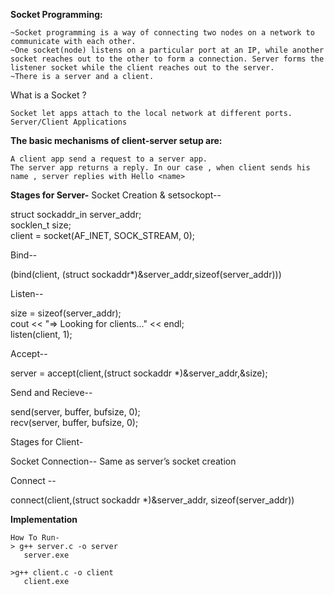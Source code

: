 **Socket Programming:**
```
~Socket programming is a way of connecting two nodes on a network to communicate with each other.  
~One socket(node) listens on a particular port at an IP, while another socket reaches out to the other to form a connection. Server forms the listener socket while the client reaches out to the server.  
~There is a server and a client.  
```
What is a Socket ?  
```
Socket let apps attach to the local network at different ports.  
Server/Client Applications  
```

**The basic mechanisms of client-server setup are:**  
```
A client app send a request to a server app.  
The server app returns a reply. In our case , when client sends his name , server replies with Hello <name>  
```
 
 
**Stages for Server-**
Socket Creation & setsockopt--  

struct sockaddr_in server_addr;  
    socklen_t size;  
 client = socket(AF_INET, SOCK_STREAM, 0);  

Bind--

(bind(client, (struct sockaddr*)&server_addr,sizeof(server_addr)))  

Listen--

size = sizeof(server_addr);  
    cout << "=> Looking for clients..." << endl;  
    listen(client, 1);  
    
Accept--  

server = accept(client,(struct sockaddr *)&server_addr,&size);  

Send and Recieve--  

send(server, buffer, bufsize, 0);  
recv(server, buffer, bufsize, 0);  

Stages for Client-

Socket Connection-- Same as server’s socket creation  

Connect  --

connect(client,(struct sockaddr *)&server_addr, sizeof(server_addr))  

**Implementation**
```
How To Run-
> g++ server.c -o server  
   server.exe  

>g++ client.c -o client  
   client.exe  
```
